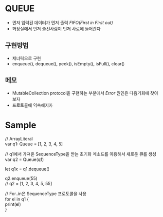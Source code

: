 # QUEUE
* 먼저 입력된 데이터가 먼저 출력 *FIFO(First in First out)*
* 화장실에서 먼저 줄선사람이 먼저 사로에 들어간다
 
## 구현방법
* 제너릭으로 구현
* enqueue(), dequeue(), peek(), isEmpty(), isFull(), clear()

## 메모
* MutableCollection protocol을 구현하는 부분에서 *Error* 원인은 다음기회에 찾아보자
* 프로토콜에 익숙해지자 

# Sample

// ArrayLiteral   
var q1: Queue<Int> = [1, 2, 3, 4, 5]

// q1에서 가져온 SequenceType을 받는 초기화 메소드를 이용해서 새로운 큐를 생성  
var q2 = Queue<Int>(q1)  

let q1x = q1.dequeue()  

q2.enqueue(55)  
// q2 = [1, 2, 3, 4, 5, 55]  

// For..in은 SequenceType 프로토콜을 사용  
for el in q1 {  
   print(el)  
}

